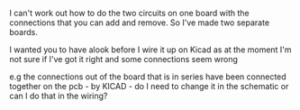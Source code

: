 
I can't work out how to do the two circuits on one board with the connections that you can add and remove.  So I've made two separate boards.  


I wanted you to have alook before I wire it up on Kicad as at the moment I'm not sure if I've got it right and some connections seem wrong

e.g the connections out of the board that is in series  have been connected together on the pcb - by KICAD - do I need  to change it in the schematic or can I do that in the wiring? 


